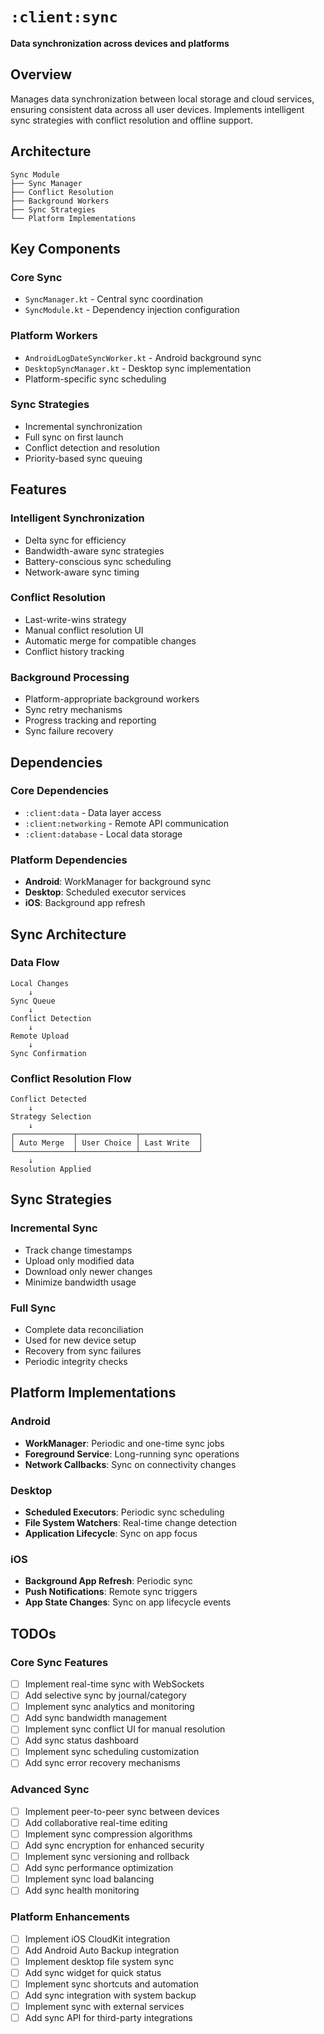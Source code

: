 # `:client:sync`

**Data synchronization across devices and platforms**

## Overview

Manages data synchronization between local storage and cloud services, ensuring consistent data across all user devices. Implements intelligent sync strategies with conflict resolution and offline support.

## Architecture

```
Sync Module
├── Sync Manager
├── Conflict Resolution
├── Background Workers
├── Sync Strategies
└── Platform Implementations
```

## Key Components

### Core Sync
- `SyncManager.kt` - Central sync coordination
- `SyncModule.kt` - Dependency injection configuration

### Platform Workers
- `AndroidLogDateSyncWorker.kt` - Android background sync
- `DesktopSyncManager.kt` - Desktop sync implementation
- Platform-specific sync scheduling

### Sync Strategies
- Incremental synchronization
- Full sync on first launch
- Conflict detection and resolution
- Priority-based sync queuing

## Features

### Intelligent Synchronization
- Delta sync for efficiency
- Bandwidth-aware sync strategies
- Battery-conscious sync scheduling
- Network-aware sync timing

### Conflict Resolution
- Last-write-wins strategy
- Manual conflict resolution UI
- Automatic merge for compatible changes
- Conflict history tracking

### Background Processing
- Platform-appropriate background workers
- Sync retry mechanisms
- Progress tracking and reporting
- Sync failure recovery

## Dependencies

### Core Dependencies
- `:client:data` - Data layer access
- `:client:networking` - Remote API communication
- `:client:database` - Local data storage

### Platform Dependencies
- **Android**: WorkManager for background sync
- **Desktop**: Scheduled executor services
- **iOS**: Background app refresh

## Sync Architecture

### Data Flow
```
Local Changes
    ↓
Sync Queue
    ↓
Conflict Detection
    ↓
Remote Upload
    ↓
Sync Confirmation
```

### Conflict Resolution Flow
```
Conflict Detected
    ↓
Strategy Selection
    ↓
┌─────────────┬─────────────┬─────────────┐
│ Auto Merge  │ User Choice │ Last Write  │
└─────────────┴─────────────┴─────────────┘
    ↓
Resolution Applied
```

## Sync Strategies

### Incremental Sync
- Track change timestamps
- Upload only modified data
- Download only newer changes
- Minimize bandwidth usage

### Full Sync
- Complete data reconciliation
- Used for new device setup
- Recovery from sync failures
- Periodic integrity checks

## Platform Implementations

### Android
- **WorkManager**: Periodic and one-time sync jobs
- **Foreground Service**: Long-running sync operations
- **Network Callbacks**: Sync on connectivity changes

### Desktop
- **Scheduled Executors**: Periodic sync scheduling
- **File System Watchers**: Real-time change detection
- **Application Lifecycle**: Sync on app focus

### iOS
- **Background App Refresh**: Periodic sync
- **Push Notifications**: Remote sync triggers
- **App State Changes**: Sync on app lifecycle events

## TODOs

### Core Sync Features
- [ ] Implement real-time sync with WebSockets
- [ ] Add selective sync by journal/category
- [ ] Implement sync analytics and monitoring
- [ ] Add sync bandwidth management
- [ ] Implement sync conflict UI for manual resolution
- [ ] Add sync status dashboard
- [ ] Implement sync scheduling customization
- [ ] Add sync error recovery mechanisms

### Advanced Sync
- [ ] Implement peer-to-peer sync between devices
- [ ] Add collaborative real-time editing
- [ ] Implement sync compression algorithms
- [ ] Add sync encryption for enhanced security
- [ ] Implement sync versioning and rollback
- [ ] Add sync performance optimization
- [ ] Implement sync load balancing
- [ ] Add sync health monitoring

### Platform Enhancements
- [ ] Implement iOS CloudKit integration
- [ ] Add Android Auto Backup integration
- [ ] Implement desktop file system sync
- [ ] Add sync widget for quick status
- [ ] Implement sync shortcuts and automation
- [ ] Add sync integration with system backup
- [ ] Implement sync with external services
- [ ] Add sync API for third-party integrations